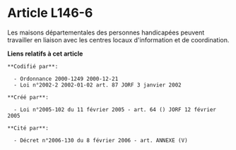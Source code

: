 # Article L146-6

Les maisons départementales des personnes handicapées peuvent travailler en liaison avec les centres locaux d'information et
de coordination.

**Liens relatifs à cet article**

	**Codifié par**:

	  - Ordonnance 2000-1249 2000-12-21
	  - Loi n°2002-2 2002-01-02 art. 87 JORF 3 janvier 2002

	**Créé par**:

	  - Loi n°2005-102 du 11 février 2005 - art. 64 () JORF 12 février 2005

	**Cité par**:

	  - Décret n°2006-130 du 8 février 2006 - art. ANNEXE (V)

